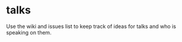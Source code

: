 talks
=====

Use the wiki and issues list to keep track of ideas for talks and who is speaking on them.
